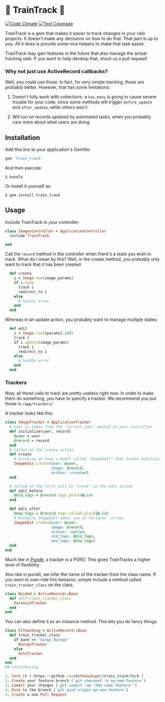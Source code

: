 # :steam_locomotive: TrainTrack :steam_locomotive: 

[![Code Climate](https://codeclimate.com/github/AnthonySuper/train_track/badges/gpa.svg)](https://codeclimate.com/github/AnthonySuper/train_track)
[![Test Coverage](https://codeclimate.com/github/AnthonySuper/train_track/badges/coverage.svg)](https://codeclimate.com/github/AnthonySuper/train_track/coverage)

TrainTrack is a gem that makes it easier to track changes in your rails projects.
It doesn't make any decisions on how to do that.
That part is up to you.
All it does is provide some nice helpers to make that task easier.

TrainTrack may gain features in the future that also manage the actual tracking side.
If you want to help develop that, shoot us a pull request!
### Why not just use ActiveRecord callbacks?

Well, you could use those.
In fact, for very simple tracking, those are probably better.
However, that has some limitations:

1. Doesn't fully work with collections: a `has_many` is going to cause severe trouble for your code, since some methods will trigger `before_update` and `after_update`, while others won't.

2. Will run on records updated by automated tasks, when you probably care more about what users are doing

## Installation

Add this line to your application's Gemfile:

```ruby
gem 'train_track'
```

And then execute:

    $ bundle

Or install it yourself as:

    $ gem install train_track

## Usage

Include TrainTrack in your controller:

```ruby
class ImagesController < ApplicationController
  include TrainTrack

end
```

Call the `record` method in the controller when there's a state you wish to track.
What do I mean by this?
Well, in the create method, you probably only want to track that it has been created
```ruby
  def create
    i = Image.new(image_params)
    if i.save
      track i 
      redirect_to i
    else
      # handle error
    end
  end
```

Whereas in an update action, you probably want to manage multiple states:

```ruby
  def edit
    i = Image.find(params[:id])
    track i 
    if i.update(image_params)
      track i
      redirect_to i
    else
      # handle error
    end
  end
```

### Trackers
Now, all those calls to track are pretty useless right now.
In order to make them do something, you have to specify a tracker.
We recommend you put those in `/app/trackers/`

A tracker looks like this:
```ruby
class ImageTracker < ApplicationTracker
  # user is taken from the `current_user` method on your controller
  def initialize(user, record)
    @user = user
    @record = record
  end
  # Called on the create action
  def create
    # assuming we have a model called "ImageEdit" that tracks modifications of Images
    ImageEdit.create(user: @user,
                     image: @record,
                     action: :created)
  end

  # Called on the first call to "track" in the edit action
  def edit_before
    @old_tags = @record.tags.pluck(&:id)
  end

  def edit_after
    @new_tags = @record.tags.reload.pluck(&:id)
    # Assuming ImageEdit makes use of Postgres' arrays 
    ImageEdit.create(user: @user,
                     image: @record,
                     action: :edited,
                     old_tags: @old_tags,
                     new_tags: @new_tags)
  end
end
```

Much like in [Pundit](https://github.com/elabs/pundit), a tracker is a PORO.
This gives TrainTracks a higher level of flexibility.

Also like in pundit, we infer the name of the tracker from the class name.
If you want to over-ride this behavior, simple include a method called `train_tracker_class` on the class.

```ruby
class Noided < ActiveRecord::Base
  def self.train_tracker_class
    ParanoidTracker
  end
end
```
You can also define it as an instance method.
This lets you do fancy things:
```ruby
class ElfmanSong < ActiveRecord::Base
  def train_tracker_class
    if band == "Oingo Boingo"
      BoingoTracker
    else
      SoloTracker
  end
end
## Contributing

1. Fork it ( https://github.com/AnthonySuper/train_track/fork )
2. Create your feature branch (`git checkout -b my-new-feature`)
3. Commit your changes (`git commit -am 'Add some feature'`)
4. Push to the branch (`git push origin my-new-feature`)
5. Create a new Pull Request

